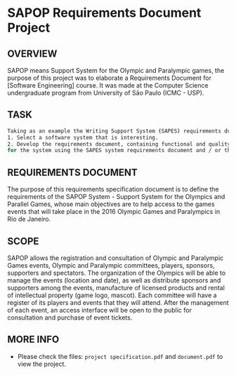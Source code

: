 # SAPOP Requirements Document Project

OVERVIEW
--------------------------------------------------
SAPOP means Support System for the Olympic and Paralympic games, the purpose of this project was to elaborate a Requirements Document for [Software Engineering] course. It was made at the Computer Science undergraduate program from University of São Paulo (ICMC - USP).

TASK
--------------------------------------------------
```bash
Taking as an example the Writing Support System (SAPES) requirements document available in the file `ExemploDocRequisitos_SAPES.pdf`:
1. Select a software system that is interesting.
2. Develop the requirements document, containing functional and quality requirements,
for the system using the SAPES system requirements document and / or the ISO / IEC / IEEE 291481 standard (see Sections 7, 8 and 9).
```

REQUIREMENTS DOCUMENT
--------------------------------------------------
The purpose of this requirements specification document is to define the requirements of the SAPOP System - Support System for the Olympics and Parallel Games, whose main objectives are to help access to the games events that will take place in the 2016 Olympic Games and Paralympics in Rio de Janeiro.

SCOPE
--------------------------------------------------
SAPOP allows the registration and consultation of Olympic and Paralympic Games events, Olympic and Paralympic committees, players, sponsors, supporters and spectators. The organization of the Olympics will be able to manage the events (location and date), as well as distribute sponsors and supporters among the events, manufacture of licensed products and rental of intellectual property (game logo, mascot). Each committee will have a register of its players and events that they will attend. After the management of each event, an access interface will be open to the public for consultation and purchase of event tickets.


MORE INFO
--------------------------------------------------
* Please check the files: `project specification.pdf` and `document.pdf` to view the project.

